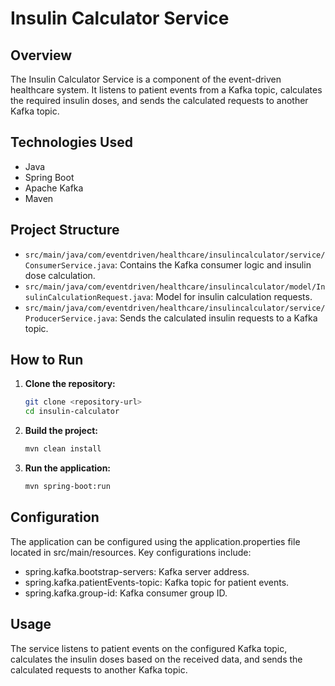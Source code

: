 # Insulin Calculator Service

## Overview

The Insulin Calculator Service is a component of the event-driven healthcare system. It listens to patient events from a Kafka topic, calculates the required insulin doses, and sends the calculated requests to another Kafka topic.

## Technologies Used

- Java
- Spring Boot
- Apache Kafka
- Maven

## Project Structure

- `src/main/java/com/eventdriven/healthcare/insulincalculator/service/ConsumerService.java`: Contains the Kafka consumer logic and insulin dose calculation.
- `src/main/java/com/eventdriven/healthcare/insulincalculator/model/InsulinCalculationRequest.java`: Model for insulin calculation requests.
- `src/main/java/com/eventdriven/healthcare/insulincalculator/service/ProducerService.java`: Sends the calculated insulin requests to a Kafka topic.

## How to Run

1. **Clone the repository:**
   ```sh
   git clone <repository-url>
   cd insulin-calculator
   
2. **Build the project:**  
   ```sh
   mvn clean install  
   
3. **Run the application:**  
   ```sh
   mvn spring-boot:run  

## Configuration
The application can be configured using the application.properties file located in src/main/resources. Key configurations include:  
- spring.kafka.bootstrap-servers: Kafka server address.
- spring.kafka.patientEvents-topic: Kafka topic for patient events.
- spring.kafka.group-id: Kafka consumer group ID.

## Usage
The service listens to patient events on the configured Kafka topic, calculates the insulin doses based on the received data, and sends the calculated requests to another Kafka topic.  
